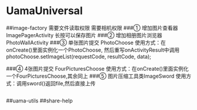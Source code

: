 # UamaUniversal
##image-factory
需要文件读取权限
需要相机权限
###① 增加图片查看器 ImagePagerActivity
长按可以保存图片
###② 增加相册图片浏览器 PhotoWallActivity
###③ 单张图片提交 PhotoChoose
使用方式：在onCreate()里面实例化一个PhotoChoose,
然后重写onActivityResult中调用photoChoose.setImageList(requestCode, resultCode, data);

###④ 4张图片提交 FourPicturesChoose
使用方式：在onCreate()里面实例化一个FourPicturesChoose,其余同上
###⑤ 图片压缩工具类ImageSword
使用方式：调用sword()返回file,然后直接上传

##
##uama-utils
##share-help
